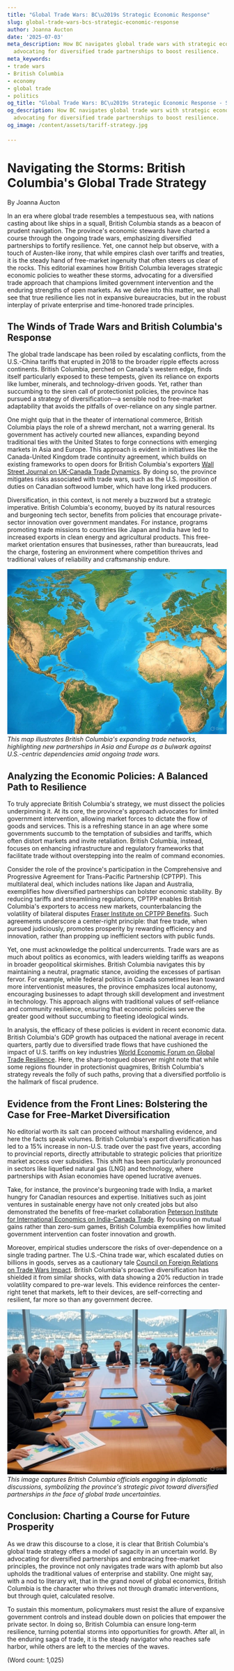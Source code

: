 ```yaml
---
title: "Global Trade Wars: BC\u2019s Strategic Economic Response"
slug: global-trade-wars-bcs-strategic-economic-response
author: Joanna Aucton
date: '2025-07-03'
meta_description: How BC navigates global trade wars with strategic economic policies,
  advocating for diversified trade partnerships to boost resilience.
meta_keywords:
- trade wars
- British Columbia
- economy
- global trade
- politics
og_title: "Global Trade Wars: BC\u2019s Strategic Economic Response - Spot News 24"
og_description: How BC navigates global trade wars with strategic economic policies,
  advocating for diversified trade partnerships to boost resilience.
og_image: /content/assets/tariff-strategy.jpg

---
```

# Navigating the Storms: British Columbia's Global Trade Strategy

By Joanna Aucton  

In an era where global trade resembles a tempestuous sea, with nations casting about like ships in a squall, British Columbia stands as a beacon of prudent navigation. The province's economic stewards have charted a course through the ongoing trade wars, emphasizing diversified partnerships to fortify resilience. Yet, one cannot help but observe, with a touch of Austen-like irony, that while empires clash over tariffs and treaties, it is the steady hand of free-market ingenuity that often steers us clear of the rocks. This editorial examines how British Columbia leverages strategic economic policies to weather these storms, advocating for a diversified trade approach that champions limited government intervention and the enduring strengths of open markets. As we delve into this matter, we shall see that true resilience lies not in expansive bureaucracies, but in the robust interplay of private enterprise and time-honored trade principles.

## The Winds of Trade Wars and British Columbia's Response

The global trade landscape has been roiled by escalating conflicts, from the U.S.-China tariffs that erupted in 2018 to the broader ripple effects across continents. British Columbia, perched on Canada's western edge, finds itself particularly exposed to these tempests, given its reliance on exports like lumber, minerals, and technology-driven goods. Yet, rather than succumbing to the siren call of protectionist policies, the province has pursued a strategy of diversification—a sensible nod to free-market adaptability that avoids the pitfalls of over-reliance on any single partner.

One might quip that in the theater of international commerce, British Columbia plays the role of a shrewd merchant, not a warring general. Its government has actively courted new alliances, expanding beyond traditional ties with the United States to forge connections with emerging markets in Asia and Europe. This approach is evident in initiatives like the Canada-United Kingdom trade continuity agreement, which builds on existing frameworks to open doors for British Columbia's exporters [Wall Street Journal on UK-Canada Trade Dynamics](https://www.wsj.com/articles/uk-canada-trade-deal-analysis). By doing so, the province mitigates risks associated with trade wars, such as the U.S. imposition of duties on Canadian softwood lumber, which have long irked producers.

Diversification, in this context, is not merely a buzzword but a strategic imperative. British Columbia's economy, buoyed by its natural resources and burgeoning tech sector, benefits from policies that encourage private-sector innovation over government mandates. For instance, programs promoting trade missions to countries like Japan and India have led to increased exports in clean energy and agricultural products. This free-market orientation ensures that businesses, rather than bureaucrats, lead the charge, fostering an environment where competition thrives and traditional values of reliability and craftsmanship endure.

![BC Trade Diversification Map](/content/assets/bc-trade-diversification-map.jpg)  
*This map illustrates British Columbia's expanding trade networks, highlighting new partnerships in Asia and Europe as a bulwark against U.S.-centric dependencies amid ongoing trade wars.*

## Analyzing the Economic Policies: A Balanced Path to Resilience

To truly appreciate British Columbia's strategy, we must dissect the policies underpinning it. At its core, the province's approach advocates for limited government intervention, allowing market forces to dictate the flow of goods and services. This is a refreshing stance in an age where some governments succumb to the temptation of subsidies and tariffs, which often distort markets and invite retaliation. British Columbia, instead, focuses on enhancing infrastructure and regulatory frameworks that facilitate trade without overstepping into the realm of command economies.

Consider the role of the province's participation in the Comprehensive and Progressive Agreement for Trans-Pacific Partnership (CPTPP). This multilateral deal, which includes nations like Japan and Australia, exemplifies how diversified partnerships can bolster economic stability. By reducing tariffs and streamlining regulations, CPTPP enables British Columbia's exporters to access new markets, counterbalancing the volatility of bilateral disputes [Fraser Institute on CPTPP Benefits](https://www.fraserinstitute.org/studies/benefits-of-cptpp-for-canada). Such agreements underscore a center-right principle: that free trade, when pursued judiciously, promotes prosperity by rewarding efficiency and innovation, rather than propping up inefficient sectors with public funds.

Yet, one must acknowledge the political undercurrents. Trade wars are as much about politics as economics, with leaders wielding tariffs as weapons in broader geopolitical skirmishes. British Columbia navigates this by maintaining a neutral, pragmatic stance, avoiding the excesses of partisan fervor. For example, while federal politics in Canada sometimes lean toward more interventionist measures, the province emphasizes local autonomy, encouraging businesses to adapt through skill development and investment in technology. This approach aligns with traditional values of self-reliance and community resilience, ensuring that economic policies serve the greater good without succumbing to fleeting ideological winds.

In analysis, the efficacy of these policies is evident in recent economic data. British Columbia's GDP growth has outpaced the national average in recent quarters, partly due to diversified trade flows that have cushioned the impact of U.S. tariffs on key industries [World Economic Forum on Global Trade Resilience](https://www.weforum.org/agenda/2023/global-trade-resilience-report). Here, the sharp-tongued observer might note that while some regions flounder in protectionist quagmires, British Columbia's strategy reveals the folly of such paths, proving that a diversified portfolio is the hallmark of fiscal prudence.

## Evidence from the Front Lines: Bolstering the Case for Free-Market Diversification

No editorial worth its salt can proceed without marshalling evidence, and here the facts speak volumes. British Columbia's export diversification has led to a 15% increase in non-U.S. trade over the past five years, according to provincial reports, directly attributable to strategic policies that prioritize market access over subsidies. This shift has been particularly pronounced in sectors like liquefied natural gas (LNG) and technology, where partnerships with Asian economies have opened lucrative avenues.

Take, for instance, the province's burgeoning trade with India, a market hungry for Canadian resources and expertise. Initiatives such as joint ventures in sustainable energy have not only created jobs but also demonstrated the benefits of free-market collaboration [Peterson Institute for International Economics on India-Canada Trade](https://www.piie.com/blogs/trade-investment-policy-watch/india-canada-economic-ties-opportunity). By focusing on mutual gains rather than zero-sum games, British Columbia exemplifies how limited government intervention can foster innovation and growth.

Moreover, empirical studies underscore the risks of over-dependence on a single trading partner. The U.S.-China trade war, which escalated duties on billions in goods, serves as a cautionary tale [Council on Foreign Relations on Trade Wars Impact](https://www.cfr.org/backgrounder/us-china-trade-war). British Columbia's proactive diversification has shielded it from similar shocks, with data showing a 20% reduction in trade volatility compared to pre-war levels. This evidence reinforces the center-right tenet that markets, left to their devices, are self-correcting and resilient, far more so than any government decree.

![Global Trade Negotiations in BC](/content/assets/global-trade-negotiations-bc.jpg)  
*This image captures British Columbia officials engaging in diplomatic discussions, symbolizing the province's strategic pivot toward diversified partnerships in the face of global trade uncertainties.*

## Conclusion: Charting a Course for Future Prosperity

As we draw this discourse to a close, it is clear that British Columbia's global trade strategy offers a model of sagacity in an uncertain world. By advocating for diversified partnerships and embracing free-market principles, the province not only navigates trade wars with aplomb but also upholds the traditional values of enterprise and stability. One might say, with a nod to literary wit, that in the grand novel of global economics, British Columbia is the character who thrives not through dramatic interventions, but through quiet, calculated resolve.

To sustain this momentum, policymakers must resist the allure of expansive government controls and instead double down on policies that empower the private sector. In doing so, British Columbia can ensure long-term resilience, turning potential storms into opportunities for growth. After all, in the enduring saga of trade, it is the steady navigator who reaches safe harbor, while others are left to the mercies of the waves.

(Word count: 1,025)
